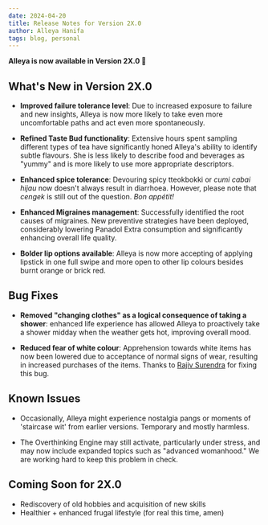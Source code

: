 ```yaml
---
date: 2024-04-20
title: Release Notes for Version 2X.0
author: Alleya Hanifa
tags: blog, personal
---
```


**Alleya is now available in Version 2X.0 🎉**

## What's New in Version 2X.0


- **Improved failure tolerance level**: Due to increased exposure to failure and new insights, Alleya is now more likely to take even more uncomfortable paths and act even more spontaneously.

- **Refined Taste Bud functionality**:
Extensive hours spent sampling different types of tea have significantly honed Alleya's ability to identify subtle flavours. She is less likely to describe food and beverages as "yummy" and is more likely to use more appropriate descriptors.

- **Enhanced spice tolerance**: Devouring spicy tteokbokki or *cumi cabai hijau* now doesn't always result in diarrhoea. However, please note that *cengek* is still out of the question. *Bon appétit!*

- **Enhanced Migraines management**: Successfully identified the root causes of migraines. New preventive strategies have been deployed, considerably lowering Panadol Extra consumption and significantly enhancing overall life quality.

- **Bolder lip options available**: Alleya is now more accepting of applying lipstick in one full swipe and more open to other lip colours besides burnt orange or brick red.


## Bug Fixes

- **Removed "changing clothes" as a logical consequence of taking a shower**: enhanced life experience has allowed Alleya to proactively take a shower midday when the weather gets hot, improving overall mood. 

- **Reduced fear of white colour**: Apprehension towards white items has now been lowered due to acceptance of normal signs of wear, resulting in increased purchases of the items. Thanks to [Rajiv Surendra](https://youtube.com/watch?v=ClAqiBqqtu0) for fixing this bug.

## Known Issues
- Occasionally, Alleya might experience nostalgia pangs or moments of 'staircase wit' from earlier versions. Temporary and mostly harmless. 

- The Overthinking Engine may still activate, particularly under stress, and may now include expanded topics such as "advanced womanhood." We are working hard to keep this problem in check.

## Coming Soon for 2X.0

- Rediscovery of old hobbies and acquisition of new skills
- Healthier + enhanced frugal lifestyle (for real this time, amen)